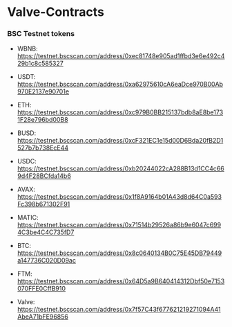 # Valve-Contracts

### BSC Testnet tokens

- WBNB: https://testnet.bscscan.com/address/0xec81748e905ad1ffbd3e6e492c429b1c8c585327
- USDT: https://testnet.bscscan.com/address/0xa62975610cA6eaDce970B00Ab970E2137e90701e
- ETH: https://testnet.bscscan.com/address/0xc979B0BB215137bdb8aE8be1731F28e796bd00B8
- BUSD: https://testnet.bscscan.com/address/0xcF321EC1e15d00D6Bda20fB2D1527b7b738EcE44
- USDC: https://testnet.bscscan.com/address/0xb20244022cA288B13d1CC4c669d4F28BCfda14b6
- AVAX: https://testnet.bscscan.com/address/0x1f8A9164b01A43d8d64C0a593Fc398b671302F91
- MATIC: https://testnet.bscscan.com/address/0x71514b29526a86b9e6047c6994C3be4C4C735fD7
- BTC: https://testnet.bscscan.com/address/0x8c0640134B0C75E45DB79449a147736C020D09ac
- FTM: https://testnet.bscscan.com/address/0x64D5a9B640414312Dbf50e7153070FFE0CffB910

- Valve: https://testnet.bscscan.com/address/0x7f57C43f677621219271094A41AbeA71bFE96856
